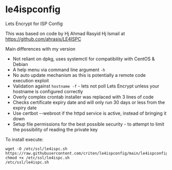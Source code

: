 # le4ispconfig
Lets Encrypt for ISP Config

This was based on code by Hj Ahmad Rasyid Hj Ismail at https://github.com/ahrasis/LE4ISPC

Main differences with my version
 * Not reliant on dpkg, uses systemctl for compatibility with CentOS & Debian
 * A help menu via command line argument `-h`
 * No auto update mechanism as this is potentially a remote code execution exploit
 * Validation against `hostname -f` - lets not poll Lets Encrypt unless your hostname is configured correctly
 * Overly complex crontab installer was replaced with 3 lines of code
 * Checks certificate expiry date and will only run 30 days or less from the expiry date
 * Use certbot --webroot if the httpd service is active, instead of bringing it down
 * Setup file permissions for the best possible security - to attempt to limit the possibility of reading the private key
 
 To install execute:
 ```
 wget -O /etc/ssl/le4ispc.sh https://raw.githubusercontent.com/criten/le4ispconfig/main/le4ispconfig.sh
 chmod +x /etc/ssl/le4ispc.sh
 /etc/ssl/le4ispc.sh
 ```
